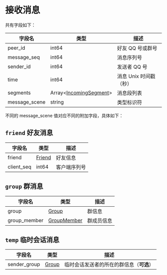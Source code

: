 # 接收消息
共有字段如下：

| 字段名 | 类型 | 描述 |
| --- | --- | --- |
| peer_id | int64 | 好友 QQ 号或群号 |
| message_seq | int64 | 消息序列号 |
| sender_id | int64 | 发送者 QQ 号 |
| time | int64 | 消息 Unix 时间戳（秒） |
| segments | Array<[IncomingSegment](../struct/IncomingSegment.md)> | 消息段列表 |
| message_scene | string | 类型标识符 |

不同的 message_scene 值对应不同的附加字段，具体如下：

## `friend` 好友消息

| 字段名 | 类型 | 描述 |
| --- | --- | --- |
| friend | [Friend](../struct/Friend.md) | 好友信息 |
| client_seq | int64 | 客户端序列号 |
## `group` 群消息

| 字段名 | 类型 | 描述 |
| --- | --- | --- |
| group | [Group](../struct/Group.md) | 群信息 |
| group_member | [GroupMember](../struct/GroupMember.md) | 群成员信息 |
## `temp` 临时会话消息

| 字段名 | 类型 | 描述 |
| --- | --- | --- |
| sender_group | [Group](../struct/Group.md) | 临时会话发送者的所在的群信息（**可选**） |

